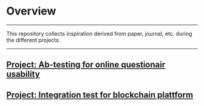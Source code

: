 # Overview 

----

This repository collects inspiration derived from paper, journal, etc. during the different projects.

----

## [Project: Ab-testing for online questionair usability]()

## [Project: Integration test for blockchain plattform]()

